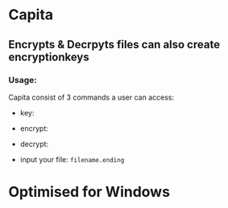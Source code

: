 # Capita
## Encrypts & Decrpyts files can also create encryptionkeys
### Usage:
Capita consist of 3 commands a user can access:
  - key:
  - encrypt:
  - decrypt:


- input your file:
  `filename.ending`
# Optimised for Windows
